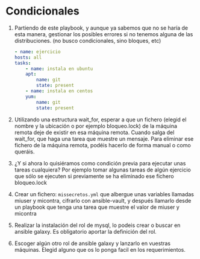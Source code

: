 # Condicionales

1. Partiendo de este playbook, y aunque ya sabemos que no se haría de esta manera, gestionar los posibles errores si no tenemos alguna
de las distribuciones. (no busco condicionales, sino bloques, etc)

    ```yaml
    - name: ejercicio
    hosts: all
    tasks:
        - name: instala en ubuntu
        apt:
            name: git
            state: present
        - name: instala en centos
        yum: 
            name: git
            state: present
    ```

2. Utilizando una estructura wait_for, esperar a que un fichero (elegid el nombre y la ubicación o por ejemplo bloqueo.lock) de la máquina 
remota deje de existir en esa máquina remota. Cuando salga del wait_for, que haga una tarea que muestre un mensaje. Para eliminar ese fichero 
de la máquina remota, podéis hacerlo de forma manual o como queráis.

3. ¿Y si ahora lo quisiéramos como condición previa para ejecutar unas tareas cualquiera? Por ejemplo tomar algunas tareas de algún ejercicio
que sólo se ejecuten si previamente se ha eliminado ese fichero bloqueo.lock 

4. Crear un fichero: ``missecretos.yml`` que albergue unas variables llamadas miuser y micontra, cifrarlo con ansible-vault, y después llamarlo desde un playbook que tenga una tarea que muestre el valor de miuser y micontra

5. Realizar la instalación del rol de mysql, lo podeis crear o buscar en ansible galaxy. Es obligatorio aportar la definición del rol.

6. Escoger algún otro rol de ansible galaxy y lanzarlo en vuestras máquinas. Elegid alguno que os lo ponga facil en los requerimientos. 